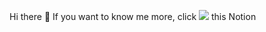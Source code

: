 Hi there 👋 If you want to know me more, click <a href="https://massive-jury-352.notion.site/Sunwoo-Lim-16fc0ddcfbe98072bfcdd0438d6ca991?pvs=74" target="_blank"><img src="https://img.shields.io/badge/Notion-000000?style=flat-square&logo=Notion&logoColor=white"/></a> this Notion
